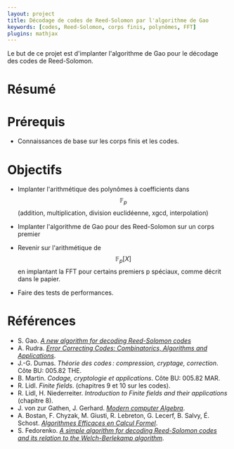 ```yaml
---
layout: project
title: Décodage de codes de Reed-Solomon par l'algorithme de Gao
keywords: [codes, Reed-Solomon, corps finis, polynômes, FFT]
plugins: mathjax
---
```


Le but de ce projet est d'implanter l'algorithme de Gao pour le
décodage des codes de Reed-Solomon.

# Résumé

# Prérequis

- Connaissances de base sur les corps finis et les codes.

# Objectifs

- Implanter l'arithmétique des polynômes à coefficients dans $$\mathbb{F}_p$$
  (addition, multiplication, division euclidéenne, xgcd, interpolation)

- Implanter l'algorithme de Gao pour des Reed-Solomon sur un corps
  premier

- Revenir sur l'arithmétique de $$\mathbb{F}_p[X]$$ en implantant la
  FFT pour certains premiers p spéciaux, comme décrit dans le papier.

- Faire des tests de performances.


# Références

- S. Gao.
  [*A new algorithm for decoding Reed-Solomon codes*](http://www.math.clemson.edu/~sgao/papers/RS.pdf)
- A. Rudra. [*Error Correcting Codes: Combinatorics, Algorithms and Applications*](http://www.cse.buffalo.edu/~atri/courses/coding-theory/fall07.html).
- J.-G. Dumas. *Théorie des codes : compression, cryptage, correction*. Côte BU: 005.82 THE.
- B. Martin. *Codage, cryptologie et applications*. Côte BU: 005.82 MAR.
- R. Lidl. *Finite fields*. (chapitres 9 et 10 sur les codes).
- R. Lidl, H. Niederreiter. *Introduction to Finite fields and their
  applications* (chapitre 8).
- J. von zur Gathen, J. Gerhard. [*Modern computer Algebra*](http://www.cambridge.org/us/academic/subjects/computer-science/algorithmics-complexity-computer-algebra-and-computational-g/modern-computer-algebra-3rd-edition).
- A. Bostan, F. Chyzak, M. Giusti, R. Lebreton, G. Lecerf, B. Salvy,
  É. Schost.
  [*Algorithmes Efficaces en Calcul Formel*](http://perso.ens-lyon.fr/bruno.salvy/mpri/poly.pdf).
- S. Fedorenko.
  [*A simple algorithm for decoding Reed-Solomon codes and its relation to the Welch-Berlekamp algorithm*](http://pdf.aminer.org/001/105/526/a_simple_algorithm_for_decoding_reed_solomon_codes_and_its.pdf).

